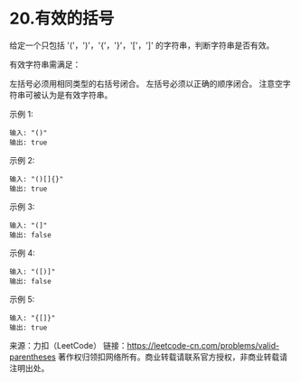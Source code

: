 # 20.有效的括号
给定一个只包括 '('，')'，'{'，'}'，'['，']' 的字符串，判断字符串是否有效。

有效字符串需满足：

左括号必须用相同类型的右括号闭合。
左括号必须以正确的顺序闭合。
注意空字符串可被认为是有效字符串。

示例 1:
```text
输入: "()"
输出: true
```

示例 2:
```text
输入: "()[]{}"
输出: true
```

示例 3:
```text
输入: "(]"
输出: false
```

示例 4:
```text
输入: "([)]"
输出: false
```

示例 5:
```text
输入: "{[]}"
输出: true
```

来源：力扣（LeetCode）
链接：https://leetcode-cn.com/problems/valid-parentheses
著作权归领扣网络所有。商业转载请联系官方授权，非商业转载请注明出处。